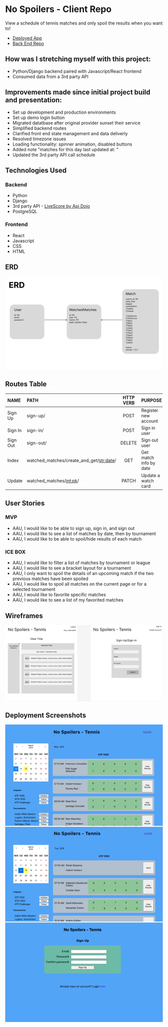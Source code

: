 # No Spoilers - Client Repo
View a schedule of tennis matches and only spoil the results when you want to! 

- [Deployed App](https://no-spoilers-tennis-client.onrender.com/)
- [Back End Repo](https://github.com/dwindleduck/no-spoilers-tennis-server)


## How was I stretching myself with this project:
- Python/Django backend paired with Javascript/React frontend
- Consumed data from a 3rd party API

## Improvements made since initial project build and presentation:
- Set up development and production environments
- Set up demo login button
- Migrated datatbase after original provider sunset their service
- Simplified backend routes
- Clarified front end state management and data deliverly
- Resolved timezone issues
- Loading functionality: spinner animation, disabled buttons
- Added note "matches for this day last updated at: "
- Updated the 3rd party API call schedule

## Technologies Used
### Backend
- Python
- Django
- 3rd party API - [LiveScore by Api Dojo](https://rapidapi.com/apidojo/api/livescore6)
- PostgreSQL

### Frontend
- React
- Javascript
- CSS
- HTML

## ERD
![Entity Relationship Diagram](./assets/tennis-ERD.png)

## Routes Table
| NAME    |         PATH                               | HTTP VERB |        PURPOSE              |
| :---    |    :----                                   |   :---:   |        :----                |
| Sign Up | sign-up/                                   | POST      | Register new account        |
| Sign In | sign-in/                                   | POST      | Sign in user                |
| Sign Out| sign-out/                                  | DELETE    | Sign out user               |
| Index   | watched_matches/create_and_get/<str:date>/ | GET       | Get match info by date      |
| Update  | watched_matches/<int:pk>/                  | PATCH     | Update a watch card         |

## User Stories
### MVP
- AAU, I would like to be able to sign up, sign in, and sign out
- AAU, I would like to see a list of matches by date, then by tournament
- AAU, I would like to be able to spoil/hide results of each match

### ICE BOX
- AAU, I would like to filter a list of matches by tournament or league
- AAU, I would like to see a bracket layout for a tournament
- AAU, I only want to spoil the details of an upcoming match if the two previous matches have been spoiled
- AAU, I would like to spoil all matches on the current page or for a selected tournament
- AAU, I would like to favorite specific matches
- AAU, I would like to see a list of my favorited matches

## Wireframes
![Wireframes](./assets/no-spoilers-Wireframes.png)

## Deployment Screenshots
![Wireframes](./assets/past-2days.png)
![Wireframes](./assets/past-1day.png)
![Wireframes](./assets/authPage.png)